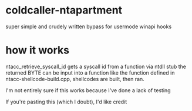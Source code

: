 # coldcaller-ntapartment
super simple and crudely written bypass for usermode winapi hooks
# how it works
ntacc_retrieve_syscall_id gets a syscall id from a function via ntdll stub
the returned BYTE can be input into a function like the function defined in ntacc-shellcode-build.cpp, shellcodes are built, then ran.

I'm not entirely sure if this works because I've done a lack of testing

If you're pasting this (which I doubt), I'd like credit
